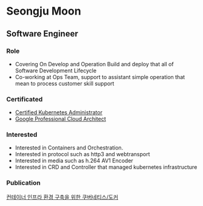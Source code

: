 # Seongju Moon

## Software Engineer
### Role
* Covering On Develop and Operation Build and deploy that all of Software Development Lifecycle
* Co-working at Ops Team, support to assistant simple operation that mean to process customer skill support

### Certificated
 - [Certified Kubernetes Administrator](https://www.youracclaim.com/badges/956acded-b748-473c-9ebd-fb2f2ef60b4c)
 - [Google Professional Cloud Architect](https://www.credential.net/99a85c8f-805e-4802-b421-4f6eebe9c4a9)

### Interested
- Interested in Containers and Orchestration.
- Interested in protocol such as http3 and webtransport
- Interested in media such as h.264 AV1 Encoder
- Interested in CRD and Controller that managed kubernetes infrastructure

### Publication
[컨테이너 인프라 환경 구축을 위한 쿠버네티스/도커](https://www.yes24.com/Product/Goods/102099414)
